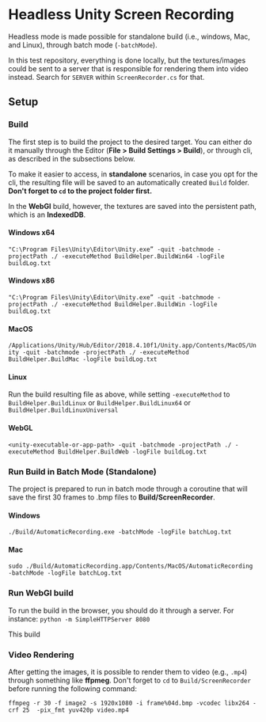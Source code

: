 # Headless Unity Screen Recording

Headless mode is made possible for standalone build (i.e., windows, Mac, and Linux), through batch mode (`-batchMode`).

In this test repository, everything is done locally, but the textures/images could be sent to a server that is responsible for rendering them into video instead. Search for `SERVER` within `ScreenRecorder.cs` for that.

## Setup
### Build
The first step is to build the project to the desired target. You can either do it manually through the Editor (**File > Build Settings > Build**), or through cli, as described in the subsections below.

To make it easier to access, in **standalone** scenarios, in case you opt for the cli, the resulting file will be saved to an automatically created `Build` folder. **Don't forget to `cd` to the project folder first.**

In the **WebGl** build, however, the textures are saved into the persistent path, which is an **IndexedDB**.

#### Windows x64
`"C:\Program Files\Unity\Editor\Unity.exe” -quit -batchmode -projectPath ./ -executeMethod BuildHelper.BuildWin64 -logFile buildLog.txt`

#### Windows x86
`"C:\Program Files\Unity\Editor\Unity.exe” -quit -batchmode -projectPath ./ -executeMethod BuildHelper.BuildWin -logFile buildLog.txt`

#### MacOS
`/Applications/Unity/Hub/Editor/2018.4.10f1/Unity.app/Contents/MacOS/Unity -quit -batchmode -projectPath ./ -executeMethod BuildHelper.BuildMac -logFile buildLog.txt`

#### Linux
Run the build resulting file as above, while setting `-executeMethod` to `BuildHelper.BuildLinux` or `BuildHelper.BuildLinux64` or `BuildHelper.BuildLinuxUniversal`

#### WebGL
`<unity-executable-or-app-path> -quit -batchmode -projectPath ./ -executeMethod BuildHelper.BuildWeb -logFile buildLog.txt`

### Run Build in Batch Mode (Standalone)

The project is prepared to run in batch mode through a coroutine that will save the first 30 frames to .bmp files to **Build/ScreenRecorder**.

#### Windows
`./Build/AutomaticRecording.exe -batchMode -logFile batchLog.txt`

#### Mac
`sudo ./Build/AutomaticRecording.app/Contents/MacOS/AutomaticRecording -batchMode -logFile batchLog.txt`

### Run WebGl build

To run the build in the browser, you should do it through a server. For instance:
`python -m SimpleHTTPServer 8080`

This build

### Video Rendering

After getting the images, it is possible to render them to video (e.g., `.mp4`) through something like **ffpmeg**. Don't forget to `cd` to `Build/ScreenRecorder` before running the following command:

`ffmpeg -r 30 -f image2 -s 1920x1080 -i frame%04d.bmp -vcodec libx264 -crf 25  -pix_fmt yuv420p video.mp4`